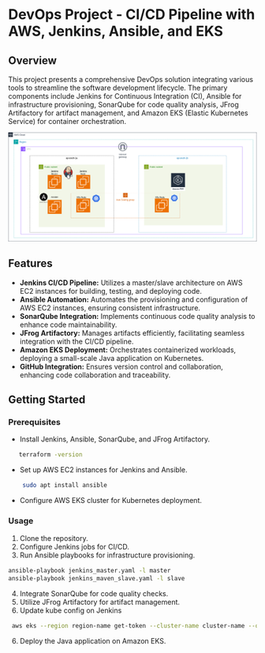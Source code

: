 # DevOps Project - CI/CD Pipeline with AWS, Jenkins, Ansible, and EKS

## Overview

This project presents a comprehensive DevOps solution integrating various tools to streamline the software development lifecycle. The primary components include Jenkins for Continuous Integration (CI), Ansible for infrastructure provisioning, SonarQube for code quality analysis, JFrog Artifactory for artifact management, and Amazon EKS (Elastic Kubernetes Service) for container orchestration.

![aws-eks.drawio.png](aws-eks.drawio.png)
## Features

- **Jenkins CI/CD Pipeline:** Utilizes a master/slave architecture on AWS EC2 instances for building, testing, and deploying code.
- **Ansible Automation:** Automates the provisioning and configuration of AWS EC2 instances, ensuring consistent infrastructure.
- **SonarQube Integration:** Implements continuous code quality analysis to enhance code maintainability.
- **JFrog Artifactory:** Manages artifacts efficiently, facilitating seamless integration with the CI/CD pipeline.
- **Amazon EKS Deployment:** Orchestrates containerized workloads, deploying a small-scale Java application on Kubernetes.
- **GitHub Integration:** Ensures version control and collaboration, enhancing code collaboration and traceability.

## Getting Started

### Prerequisites

- Install Jenkins, Ansible, SonarQube, and JFrog Artifactory.
```sh
   terraform -version
   ```

- Set up AWS EC2 instances for Jenkins and Ansible.
```sh
    sudo apt install ansible
```
- Configure AWS EKS cluster for Kubernetes deployment.

### Usage

1. Clone the repository.
2. Configure Jenkins jobs for CI/CD.
3. Run Ansible playbooks for infrastructure provisioning.
```sh
ansible-playbook jenkins_master.yaml -l master
ansible-playbook jenkins_maven_slave.yaml -l slave
```
4. Integrate SonarQube for code quality checks.
5. Utilize JFrog Artifactory for artifact management.
6. Update kube config on Jenkins
```sh
 aws eks --region region-name get-token --cluster-name cluster-name --output json
```
6. Deploy the Java application on Amazon EKS.




